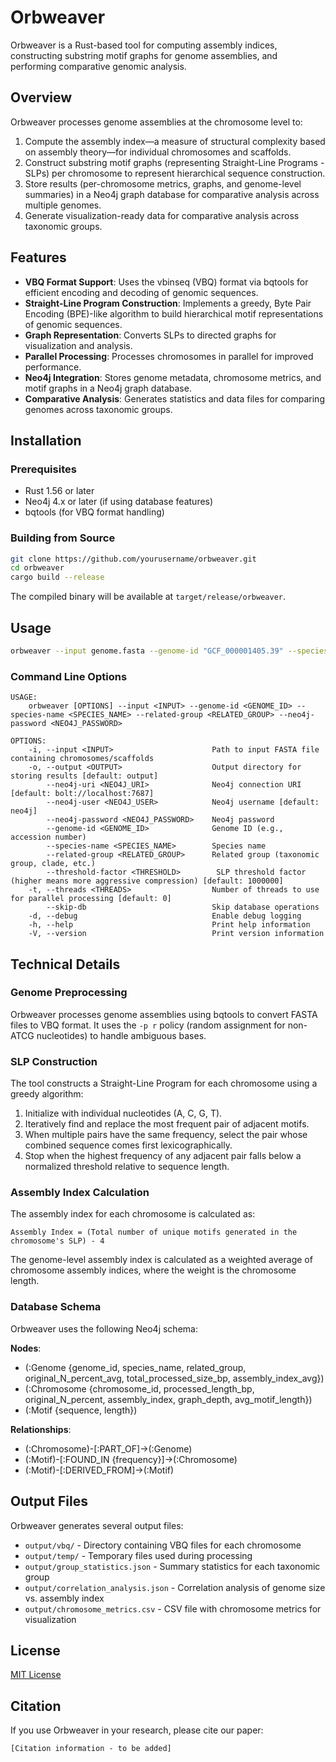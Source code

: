 # Orbweaver

Orbweaver is a Rust-based tool for computing assembly indices, constructing substring motif graphs for genome assemblies, and performing comparative genomic analysis.

## Overview

Orbweaver processes genome assemblies at the chromosome level to:

1. Compute the assembly index—a measure of structural complexity based on assembly theory—for individual chromosomes and scaffolds.
2. Construct substring motif graphs (representing Straight-Line Programs - SLPs) per chromosome to represent hierarchical sequence construction.
3. Store results (per-chromosome metrics, graphs, and genome-level summaries) in a Neo4j graph database for comparative analysis across multiple genomes.
4. Generate visualization-ready data for comparative analysis across taxonomic groups.

## Features

- **VBQ Format Support**: Uses the vbinseq (VBQ) format via bqtools for efficient encoding and decoding of genomic sequences.
- **Straight-Line Program Construction**: Implements a greedy, Byte Pair Encoding (BPE)-like algorithm to build hierarchical motif representations of genomic sequences.
- **Graph Representation**: Converts SLPs to directed graphs for visualization and analysis.
- **Parallel Processing**: Processes chromosomes in parallel for improved performance.
- **Neo4j Integration**: Stores genome metadata, chromosome metrics, and motif graphs in a Neo4j graph database.
- **Comparative Analysis**: Generates statistics and data files for comparing genomes across taxonomic groups.

## Installation

### Prerequisites

- Rust 1.56 or later
- Neo4j 4.x or later (if using database features)
- bqtools (for VBQ format handling)

### Building from Source

```bash
git clone https://github.com/yourusername/orbweaver.git
cd orbweaver
cargo build --release
```

The compiled binary will be available at `target/release/orbweaver`.

## Usage

```bash
orbweaver --input genome.fasta --genome-id "GCF_000001405.39" --species-name "Homo sapiens" --related-group "Primates" --neo4j-password "yourpassword"
```

### Command Line Options

```
USAGE:
    orbweaver [OPTIONS] --input <INPUT> --genome-id <GENOME_ID> --species-name <SPECIES_NAME> --related-group <RELATED_GROUP> --neo4j-password <NEO4J_PASSWORD>

OPTIONS:
    -i, --input <INPUT>                      Path to input FASTA file containing chromosomes/scaffolds
    -o, --output <OUTPUT>                    Output directory for storing results [default: output]
        --neo4j-uri <NEO4J_URI>              Neo4j connection URI [default: bolt://localhost:7687]
        --neo4j-user <NEO4J_USER>            Neo4j username [default: neo4j]
        --neo4j-password <NEO4J_PASSWORD>    Neo4j password
        --genome-id <GENOME_ID>              Genome ID (e.g., accession number)
        --species-name <SPECIES_NAME>        Species name
        --related-group <RELATED_GROUP>      Related group (taxonomic group, clade, etc.)
        --threshold-factor <THRESHOLD>        SLP threshold factor (higher means more aggressive compression) [default: 1000000]
    -t, --threads <THREADS>                  Number of threads to use for parallel processing [default: 0]
        --skip-db                            Skip database operations
    -d, --debug                              Enable debug logging
    -h, --help                               Print help information
    -V, --version                            Print version information
```

## Technical Details

### Genome Preprocessing

Orbweaver processes genome assemblies using bqtools to convert FASTA files to VBQ format. It uses the `-p r` policy (random assignment for non-ATCG nucleotides) to handle ambiguous bases.

### SLP Construction

The tool constructs a Straight-Line Program for each chromosome using a greedy algorithm:

1. Initialize with individual nucleotides (A, C, G, T).
2. Iteratively find and replace the most frequent pair of adjacent motifs.
3. When multiple pairs have the same frequency, select the pair whose combined sequence comes first lexicographically.
4. Stop when the highest frequency of any adjacent pair falls below a normalized threshold relative to sequence length.

### Assembly Index Calculation

The assembly index for each chromosome is calculated as:
```
Assembly Index = (Total number of unique motifs generated in the chromosome's SLP) - 4
```

The genome-level assembly index is calculated as a weighted average of chromosome assembly indices, where the weight is the chromosome length.

### Database Schema

Orbweaver uses the following Neo4j schema:

**Nodes**:
- (:Genome {genome_id, species_name, related_group, original_N_percent_avg, total_processed_size_bp, assembly_index_avg})
- (:Chromosome {chromosome_id, processed_length_bp, original_N_percent, assembly_index, graph_depth, avg_motif_length})
- (:Motif {sequence, length})

**Relationships**:
- (:Chromosome)-[:PART_OF]->(:Genome)
- (:Motif)-[:FOUND_IN {frequency}]->(:Chromosome)
- (:Motif)-[:DERIVED_FROM]->(:Motif)

## Output Files

Orbweaver generates several output files:

- `output/vbq/` - Directory containing VBQ files for each chromosome
- `output/temp/` - Temporary files used during processing
- `output/group_statistics.json` - Summary statistics for each taxonomic group
- `output/correlation_analysis.json` - Correlation analysis of genome size vs. assembly index
- `output/chromosome_metrics.csv` - CSV file with chromosome metrics for visualization

## License

[MIT License](LICENSE)

## Citation

If you use Orbweaver in your research, please cite our paper:

```
[Citation information - to be added]
``` 